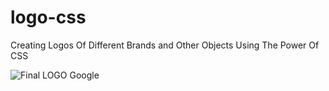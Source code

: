 # logo-css
Creating Logos Of Different Brands and Other Objects Using The Power Of CSS

![Final LOGO](https://cdn.dribbble.com/users/904380/screenshots/2233565/revised-google-logo.gif)
Google 

